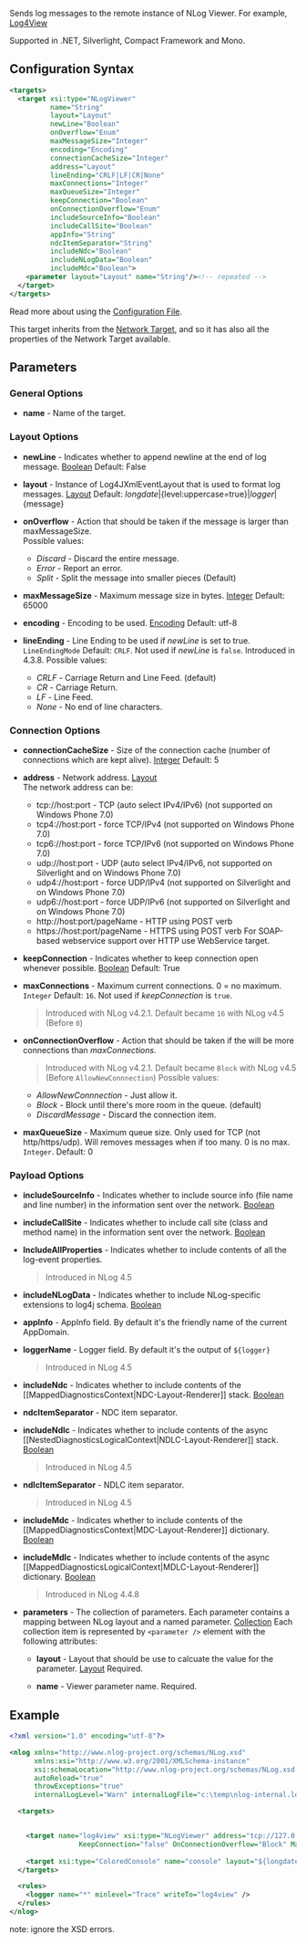 Sends log messages to the remote instance of NLog Viewer. For example, [Log4View](http://www.log4view.com/log4view/)

Supported in .NET, Silverlight, Compact Framework and Mono.
## Configuration Syntax
```xml
<targets>
  <target xsi:type="NLogViewer"
          name="String"
          layout="Layout"
          newLine="Boolean"
          onOverflow="Enum"
          maxMessageSize="Integer"
          encoding="Encoding"
          connectionCacheSize="Integer"
          address="Layout"
          lineEnding="CRLF|LF|CR|None"
          maxConnections="Integer"
          maxQueueSize="Integer"
          keepConnection="Boolean"
          onConnectionOverflow="Enum"
          includeSourceInfo="Boolean"
          includeCallSite="Boolean"
          appInfo="String"
          ndcItemSeparator="String"
          includeNdc="Boolean"
          includeNLogData="Boolean"
          includeMdc="Boolean">
    <parameter layout="Layout" name="String"/><!-- repeated -->
  </target>
</targets>
```
Read more about using the [Configuration File](Configuration-file).

This target inherits from the [Network Target](Network-target), and so it has also all the properties of the Network Target available. 

## Parameters
### General Options
* **name** - Name of the target.

### Layout Options
* **newLine** - Indicates whether to append newline at the end of log message. [Boolean](Data-types) Default: False

* **layout** - Instance of Log4JXmlEventLayout that is used to format log messages. [Layout](Data-types) Default: ${longdate}|${level:uppercase=true}|${logger}|${message}

* **onOverflow** - Action that should be taken if the message is larger than maxMessageSize.  
Possible values:
  * _Discard_ - Discard the entire message.
  * _Error_ - Report an error.
  * _Split_ - Split the message into smaller pieces (Default)

* **maxMessageSize** - Maximum message size in bytes. [Integer](Data-types) Default: 65000

* **encoding** - Encoding to be used. [Encoding](Data-types) Default: utf-8

* **lineEnding** - Line Ending to be used if _newLine_ is set to true. `LineEndingMode` Default: `CRLF`. Not used if _newLine_ is `false`. Introduced in 4.3.8.
Possible values:
  * _CRLF_ - Carriage Return and Line Feed. (default)
  * _CR_ - Carriage Return.
  * _LF_ - Line Feed.
  * _None_ - No end of line characters.

### Connection Options
* **connectionCacheSize** - Size of the connection cache (number of connections which are kept alive). [Integer](Data-types) Default: 5

* **address** - Network address. [Layout](Data-types)  
The network address can be:
  * tcp://host:port - TCP (auto select IPv4/IPv6) (not supported on Windows Phone 7.0)
  * tcp4://host:port - force TCP/IPv4 (not supported on Windows Phone 7.0)
  * tcp6://host:port - force TCP/IPv6 (not supported on Windows Phone 7.0)
  * udp://host:port - UDP (auto select IPv4/IPv6, not supported on Silverlight and on Windows Phone 7.0)
  * udp4://host:port - force UDP/IPv4 (not supported on Silverlight and on Windows Phone 7.0)
  * udp6://host:port - force UDP/IPv6 (not supported on Silverlight and on Windows Phone 7.0)
  * http://host:port/pageName - HTTP using POST verb
  * https://host:port/pageName - HTTPS using POST verb
  For SOAP-based webservice support over HTTP use WebService target.

* **keepConnection** - Indicates whether to keep connection open whenever possible. [Boolean](Data-types) Default: True

* **maxConnections** - Maximum current connections. 0 = no maximum. `Integer` Default: `16`. Not used if _keepConnection_ is `true`.
  > Introduced with NLog v4.2.1. Default became `16` with NLog v4.5 (Before `0`)

* **onConnectionOverflow** - Action that should be taken if the will be more connections than _maxConnections_. 
  > Introduced with NLog v4.2.1. Default became `Block` with NLog v4.5 (Before `AllowNewConnnection`)
Possible values:
  * _AllowNewConnnection_ - Just allow it. 
  * _Block_ - Block until there's more room in the queue. (default)
  * _DiscardMessage_ - Discard the connection item.

* **maxQueueSize** - Maximum queue size. Only used for TCP (not http/https/udp). Will removes messages when if too many. 0 is no max. `Integer`. Default: 0

### Payload Options
* **includeSourceInfo** - Indicates whether to include source info (file name and line number) in the information sent over the network. [Boolean](Data-types)  

* **includeCallSite** - Indicates whether to include call site (class and method name) in the information sent over the network. [Boolean](Data-types)

* **IncludeAllProperties** -  Indicates whether to include contents of all the log-event properties. 
  > Introduced in NLog 4.5

* **includeNLogData** - Indicates whether to include NLog-specific extensions to log4j schema. [Boolean](Data-types)

* **appInfo** - AppInfo field. By default it's the friendly name of the current AppDomain.

* **loggerName** - Logger field. By default it's the output of `${logger}`
  > Introduced in NLog 4.5

* **includeNdc** - Indicates whether to include contents of the [[MappedDiagnosticsContext|NDC-Layout-Renderer]] stack. [Boolean](Data-types)

* **ndcItemSeparator** - NDC item separator.

* **includeNdlc** - Indicates whether to include contents of the async [[NestedDiagnosticsLogicalContext|NDLC-Layout-Renderer]] stack. [Boolean](Data-types)
  > Introduced in NLog 4.5

* **ndlcItemSeparator** - NDLC item separator.
  > Introduced in NLog 4.5

* **includeMdc** - Indicates whether to include contents of the [[MappedDiagnosticsContext|MDC-Layout-Renderer]] dictionary. [Boolean](Data-types)

* **includeMdlc** - Indicates whether to include contents of the async [[MappedDiagnosticsLogicalContext|MDLC-Layout-Renderer]] dictionary. [Boolean](Data-types)
  > Introduced in NLog 4.4.8

* **parameters** - The collection of parameters. Each parameter contains a mapping between NLog layout and a named parameter. [Collection](Data-types) 
Each collection item is represented by `<parameter />` element with the following attributes:

  * **layout** - Layout that should be use to calcuate the value for the parameter. [Layout](Data-types) Required.

  * **name** - Viewer parameter name. Required.


## Example

```xml
<?xml version="1.0" encoding="utf-8"?>

<nlog xmlns="http://www.nlog-project.org/schemas/NLog.xsd"
      xmlns:xsi="http://www.w3.org/2001/XMLSchema-instance"
      xsi:schemaLocation="http://www.nlog-project.org/schemas/NLog.xsd NLog.xsd"
      autoReload="true"
      throwExceptions="true"
      internalLogLevel="Warn" internalLogFile="c:\temp\nlog-internal.log">

  <targets>


    <target name="log4view" xsi:type="NLogViewer" address="tcp://127.0.0.1:878" 
                 KeepConnection="false" OnConnectionOverflow="Block" MaxConnections="5" />
  
    <target xsi:type="ColoredConsole" name="console" layout="${longdate} ${logger} ${uppercase:${level}} ${message}" />
  </targets>

  <rules>
    <logger name="*" minlevel="Trace" writeTo="log4view" />
  </rules>
</nlog>
```

note: ignore the XSD errors.
